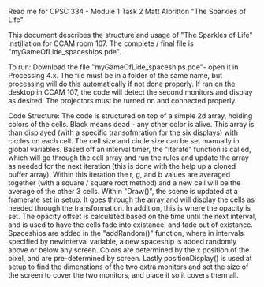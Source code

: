 Read me for CPSC 334 - Module 1 Task 2
Matt Albritton
"The Sparkles of Life"

This document describes the structure and usage of "The Sparkles of Life" instillation for CCAM room 107. The complete / final file is "myGameOfLide_spaceships.pde". 

To run:
Download the file "myGameOfLide_spaceships.pde"- open it in Processing 4.x. The file must be in a folder of the same name, but processing will do this automatically if not done properly. If ran on the desktop in CCAM 107, the code will detect the second monitors and display as desired. The projectors must be turned on and connected properly.


Code Structure:
The code is structured on top of a simple 2d array, holding colors of the cells. Black means dead - any other color is alive.
This array is than displayed (with a specific transofmration for the six displays) with circles on each cell. The cell size and circle size can be set manually in global variables.
Based off an interval timer, the "iterate" function is called, which will go through the cell array and run the rules and update the array as needed for the next iteration (this is done with the help up a cloned buffer array). Within this iteration the r, g, and b values are averaged together (with a square / square root method) and a new cell will be the average of the other 3 cells.
Within "Draw()", the scene is updated at a framerate set in setup. It goes through the array and will display the cells as needed through the transformation. In addition, this is where the opacity is set. The opacity offset is calculated based on the time until the next interval, and is used to have the cells fade into existance, and fade out of existance. 
Spaceships are added in the "addRandom()" function, where in intervals specified by newInterval variable, a new spaceship is added randomly above or below any screen. 
Colors are determined by the x position of the pixel, and are pre-determined by screen.
Lastly positionDisplay() is used at setup to find the dimenstions of the two extra monitors and set the size of the screen to cover the two monitors, and place it so it covers them all.


